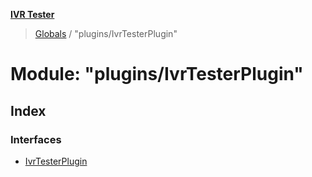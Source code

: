 **[IVR Tester](../README.md)**

> [Globals](../README.md) / "plugins/IvrTesterPlugin"

# Module: "plugins/IvrTesterPlugin"

## Index

### Interfaces

* [IvrTesterPlugin](../interfaces/_plugins_ivrtesterplugin_.ivrtesterplugin.md)
